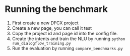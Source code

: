 # Running the benchmark
1. First create a new DFCX project
2. Create a new page, you can call it test
3. Copy the project id and page id into the config file.
4. Create the intents and train the NLU by running `python run_dialogflow_training.py`
5. Run the evaluation by running `compare_benchmarks.py`